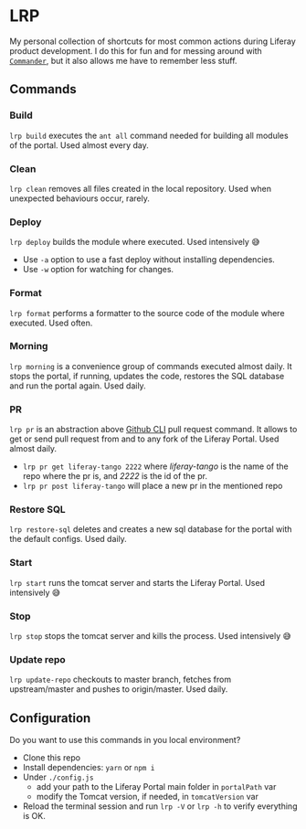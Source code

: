 # LRP

My personal collection of shortcuts for most common actions during Liferay product development. I do this for fun and for messing around with [`Commander`](https://www.npmjs.com/package/commander), but it also allows me have to remember less stuff.

## Commands

### Build

`lrp build` executes the `ant all` command needed for building all modules of the portal. Used almost every day.

### Clean

`lrp clean` removes all files created in the local repository. Used when unexpected behaviours occur, rarely.

### Deploy

`lrp deploy` builds the module where executed. Used intensively 😅

- Use `-a` option to use a fast deploy without installing dependencies.
- Use `-w` option for watching for changes.

### Format

`lrp format` performs a formatter to the source code of the module where executed. Used often.

### Morning

`lrp morning` is a convenience group of commands executed almost daily. It stops the portal, if running, updates the code, restores the SQL database and run the portal again. Used daily.

### PR

`lrp pr` is an abstraction above [Github CLI](https://cli.github.com/) pull request command. It allows to get or send pull request from and to any fork of the Liferay Portal. Used almost daily.

- `lrp pr get liferay-tango 2222` where _liferay-tango_ is the name of the repo where the pr is, and _2222_ is the id of the pr.
- `lrp pr post liferay-tango` will place a new pr in the mentioned repo

### Restore SQL

`lrp restore-sql` deletes and creates a new sql database for the portal with the default configs. Used daily.

### Start

`lrp start` runs the tomcat server and starts the Liferay Portal. Used intensively 😅

### Stop

`lrp stop` stops the tomcat server and kills the process. Used intensively 😅

### Update repo

`lrp update-repo` checkouts to master branch, fetches from upstream/master and pushes to origin/master. Used daily.

## Configuration

Do you want to use this commands in you local environment?

- Clone this repo
- Install dependencies: `yarn` or `npm i`
- Under `./config.js`
  - add your path to the Liferay Portal main folder in `portalPath` var
  - modify the Tomcat version, if needed, in `tomcatVersion` var
- Reload the terminal session and run `lrp -V` or `lrp -h` to verify everything is OK.
